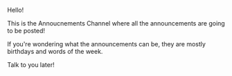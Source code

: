 Hello!

This is the Annoucnements Channel where all the announcements are going to be posted!

If you're wondering what the announcements can be, they are mostly birthdays and words of the week.

Talk to you later!
